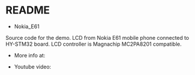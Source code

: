 # README #

* Nokia_E61

Source code for the demo.
LCD from Nokia E61 mobile phone connected to HY-STM32 board.
LCD controller is Magnachip MC2PA8201 compatible.

* More info at:



* Youtube video:


